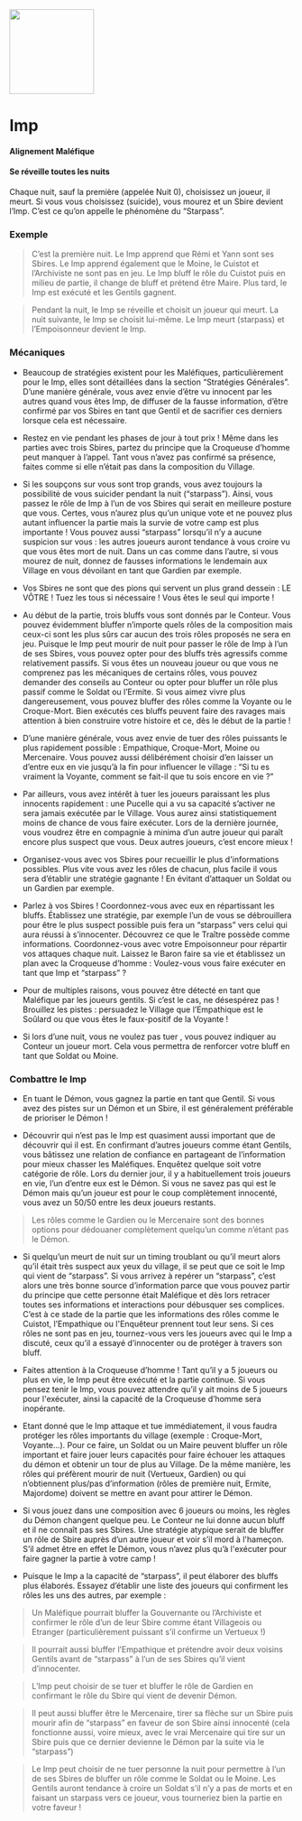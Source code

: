 <img src="https://github.com/brain-academy/wiki/blob/master/blood-on-the-clocktower/img/imp.png?raw=true" height="150"> 

# Imp

#### Alignement Maléfique
#### Se réveille toutes les nuits

Chaque nuit, sauf la première (appelée Nuit 0), choisissez un joueur, il meurt.
Si vous vous choisissez (suicide), vous mourez et un Sbire devient l’Imp. C’est ce qu’on appelle le phénomène du “Starpass”.
 
### Exemple
> C’est la première nuit. Le Imp apprend que Rémi et Yann sont ses Sbires. Le Imp apprend également que le Moine, le Cuistot et l’Archiviste ne sont pas en jeu. Le Imp bluff le rôle du Cuistot puis en milieu de partie, il change de bluff et prétend être Maire. Plus tard, le Imp est exécuté et les Gentils gagnent.

> Pendant la nuit, le Imp se réveille et choisit un joueur qui meurt. La nuit suivante, le Imp se choisit lui-même. Le Imp meurt (starpass) et l’Empoisonneur devient le Imp.

### Mécaniques
- Beaucoup de stratégies existent pour les Maléfiques, particulièrement pour le Imp, elles sont détaillées dans la section “Stratégies Générales”. D’une manière générale, vous avez envie d’être vu innocent par les autres quand vous êtes Imp, de diffuser de la fausse information, d’être confirmé par vos Sbires en tant que Gentil et de sacrifier ces derniers lorsque cela est nécessaire. 

- Restez en vie pendant les phases de jour à tout prix ! Même dans les parties avec trois Sbires, partez du principe que la Croqueuse d’homme peut manquer à l’appel.  Tant vous n’avez pas confirmé sa présence, faites comme si elle n’était pas dans la composition du Village.

- Si les soupçons sur vous sont trop grands, vous avez toujours la possibilité de vous suicider pendant la nuit (“starpass”). Ainsi, vous passez le rôle de Imp à l’un de vos Sbires qui serait en meilleure posture que vous. Certes, vous n’aurez plus qu’un unique vote et ne pouvez plus autant influencer la partie mais la survie de votre camp est plus importante ! Vous pouvez aussi “starpass” lorsqu’il n’y a aucune suspicion sur vous : les autres joueurs auront tendance à vous croire vu que vous êtes mort de nuit. Dans un cas comme dans l’autre, si vous mourez de nuit, donnez de fausses informations le lendemain aux Village en vous dévoilant en tant que Gardien par exemple.

- Vos Sbires ne sont que des pions qui servent un plus grand dessein : LE  VÔTRE ! Tuez les tous si nécessaire ! Vous êtes le seul qui importe !

- Au début de la partie, trois bluffs vous sont donnés par le Conteur. Vous pouvez évidemment bluffer n’importe quels rôles de la composition mais ceux-ci sont les plus sûrs car aucun des trois rôles proposés ne sera en jeu. Puisque le Imp peut mourir de nuit pour passer le rôle de Imp à l’un de ses Sbires, vous pouvez opter pour des bluffs très agressifs comme relativement passifs. Si vous êtes un nouveau joueur ou que vous ne comprenez pas les mécaniques de certains rôles, vous pouvez demander des conseils au Conteur ou opter pour bluffer un rôle plus passif comme le Soldat ou l’Ermite. Si vous aimez vivre plus dangereusement, vous pouvez bluffer des rôles comme la Voyante ou le Croque-Mort. Bien exécutés ces bluffs peuvent faire des ravages mais attention à bien construire votre histoire et ce, dès le début de la partie !

- D’une manière générale, vous avez envie de tuer des rôles puissants le plus rapidement possible : Empathique, Croque-Mort, Moine ou Mercenaire. Vous pouvez aussi délibérément choisir d’en laisser un d’entre eux en vie jusqu’à la fin pour influencer le village : “Si tu es vraiment la Voyante, comment se fait-il que tu sois encore en vie ?”

- Par ailleurs, vous avez intérêt à tuer les joueurs paraissant les plus innocents rapidement : une Pucelle qui a vu sa capacité s’activer ne sera jamais exécutée par le Village. Vous aurez ainsi statistiquement moins de chance de vous faire exécuter. Lors de la dernière journée, vous voudrez être en compagnie à minima d’un autre joueur qui paraît encore plus suspect que vous. Deux autres joueurs, c’est encore mieux !

- Organisez-vous avec vos Sbires pour recueillir le plus d'informations possibles. Plus vite vous avez les rôles de chacun, plus facile il vous sera d’établir une stratégie gagnante ! En évitant d’attaquer un Soldat ou un Gardien par exemple.

- Parlez à vos Sbires ! Coordonnez-vous avec eux en répartissant les bluffs. Établissez une stratégie, par exemple l’un de vous se débrouillera pour être le plus suspect possible puis fera un “starpass” vers celui qui aura réussi à s’innocenter. Découvrez ce que le Traître possède comme informations. Coordonnez-vous avec votre Empoisonneur pour répartir vos attaques chaque nuit. Laissez le Baron faire sa vie et établissez un plan avec la Croqueuse d’homme : Voulez-vous vous faire exécuter en tant que Imp et “starpass” ?

- Pour de multiples raisons, vous pouvez être détecté en tant que Maléfique par les joueurs gentils. Si c’est le cas, ne désespérez pas ! Brouillez les pistes : persuadez le Village que l’Empathique est le Soûlard ou que vous êtes le faux-positif de la Voyante !

- Si lors d’une nuit, vous ne voulez pas tuer , vous pouvez indiquer au Conteur un joueur mort. Cela vous permettra de renforcer votre bluff en tant que Soldat ou Moine.

### Combattre le Imp
- En tuant le Démon, vous gagnez la partie en tant que Gentil. Si vous avez des pistes sur un Démon et un Sbire, il est généralement préférable de prioriser le Démon !

- Découvrir qui n’est pas le Imp est quasiment aussi important que de découvrir qui il est. En confirmant d’autres joueurs comme étant Gentils, vous bâtissez une relation de confiance en partageant de l’information pour mieux chasser les Maléfiques. Enquêtez quelque soit votre catégorie de rôle. Lors du dernier jour, il y a habituellement trois joueurs en vie, l’un d’entre eux est le Démon. Si vous ne savez pas qui est le Démon mais qu’un joueur est pour le coup complètement innocenté, vous avez un 50/50 entre les deux joueurs restants.

> Les rôles comme le Gardien ou le Mercenaire sont des bonnes options pour dédouaner complètement quelqu’un comme n’étant pas le Démon.

- Si quelqu’un meurt de nuit sur un timing troublant ou qu’il meurt alors qu’il était très suspect aux yeux du village, il se peut que ce soit le Imp qui vient de “starpass”. Si vous arrivez à repérer un “starpass”, c’est alors une très bonne source d’information parce que vous pouvez partir du principe que cette personne était Maléfique et dès lors retracer toutes ses informations et interactions pour débusquer ses complices. C’est à ce stade de la partie que les informations des rôles comme le Cuistot, l’Empathique ou l'Enquêteur prennent tout leur sens. Si ces rôles ne sont pas en jeu, tournez-vous vers les joueurs avec qui le Imp a discuté, ceux qu’il a essayé d’innocenter ou de protéger à travers son bluff.

- Faites attention à la Croqueuse d’homme ! Tant qu’il y a 5 joueurs ou plus en vie, le Imp peut être exécuté et la partie continue. Si vous pensez tenir le Imp, vous pouvez attendre qu’il y ait moins de 5 joueurs pour l'exécuter, ainsi la capacité de la Croqueuse d’homme sera inopérante.

- Etant donné que le Imp attaque et tue immédiatement, il vous faudra protéger les rôles importants du village (exemple : Croque-Mort, Voyante...). Pour ce faire, un Soldat ou un Maire peuvent bluffer un rôle important et faire jouer leurs capacités pour faire échouer les attaques du démon  et obtenir un tour de plus au Village. De la même manière, les rôles qui préfèrent mourir de nuit (Vertueux, Gardien) ou qui n’obtiennent plus/pas d’information (rôles de première nuit, Ermite, Majordome) doivent se mettre en avant pour attirer le Démon. 

- Si vous jouez dans une composition avec 6 joueurs ou moins, les règles du Démon changent quelque peu. Le Conteur ne lui donne aucun bluff et il ne connaît pas ses Sbires. Une stratégie atypique serait de bluffer un rôle de Sbire auprès d’un autre joueur et voir s’il mord à l'hameçon. S’il admet être en effet le Démon, vous n’avez plus qu’à l'exécuter pour faire gagner la partie à votre camp !

- Puisque le Imp a la capacité de “starpass”, il peut élaborer des bluffs plus élaborés. Essayez d’établir une liste des joueurs qui confirment les rôles les uns des autres, par exemple :

> Un Maléfique pourrait bluffer la Gouvernante ou l’Archiviste et confirmer le rôle d’un de leur Sbire comme étant Villageois ou Etranger (particulièrement puissant s’il confirme un Vertueux !)

> Il pourrait aussi bluffer l’Empathique et prétendre avoir deux voisins Gentils avant de “starpass” à l’un de ses Sbires qu’il vient d’innocenter.

> L’Imp peut choisir de se tuer et bluffer le rôle de Gardien en confirmant le rôle du Sbire qui vient de devenir Démon.

> Il peut aussi bluffer être le Mercenaire, tirer sa flèche sur un Sbire puis mourir afin de “starpass” en faveur de son Sbire ainsi innocenté (cela fonctionne aussi, voire mieux, avec le vrai Mercenaire qui tire sur un Sbire puis que ce dernier devienne le Démon par la suite via le “starpass”)

> Le Imp peut choisir de ne tuer personne la nuit pour permettre à l’un de ses Sbires de bluffer un rôle comme le Soldat ou le Moine. Les Gentils auront tendance à croire un Soldat s’il n’y a pas de morts et en faisant un starpass vers ce joueur, vous tourneriez bien la partie en votre faveur !
